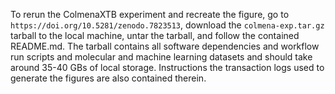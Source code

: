 To rerun the ColmenaXTB experiment and recreate the figure, go to
`https://doi.org/10.5281/zenodo.7823513`, download the `colmena-exp.tar.gz` 
tarball to the local machine, untar the tarball, and follow the contained 
README.md. The tarball contains all software dependencies and workflow 
run scripts and molecular and machine learning datasets and should take around
35-40 GBs of local storage. Instructions the transaction logs used to generate 
the figures are also contained therein.
